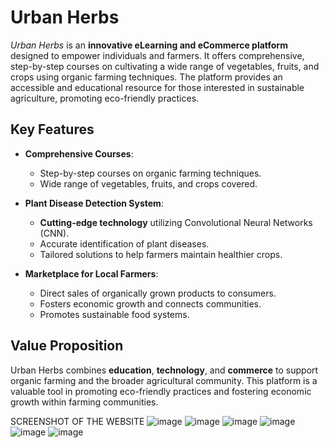 # Urban Herbs

*Urban Herbs* is an **innovative eLearning and eCommerce platform** designed to empower individuals and farmers. It offers comprehensive, step-by-step courses on cultivating a wide range of vegetables, fruits, and crops using organic farming techniques. The platform provides an accessible and educational resource for those interested in sustainable agriculture, promoting eco-friendly practices.

## Key Features

- **Comprehensive Courses**: 
  - Step-by-step courses on organic farming techniques.
  - Wide range of vegetables, fruits, and crops covered.

- **Plant Disease Detection System**:
  - **Cutting-edge technology** utilizing Convolutional Neural Networks (CNN).
  - Accurate identification of plant diseases.
  - Tailored solutions to help farmers maintain healthier crops.

- **Marketplace for Local Farmers**:
  - Direct sales of organically grown products to consumers.
  - Fosters economic growth and connects communities.
  - Promotes sustainable food systems.

## Value Proposition

Urban Herbs combines **education**, **technology**, and **commerce** to support organic farming and the broader agricultural community. This platform is a valuable tool in promoting eco-friendly practices and fostering economic growth within farming communities.


SCREENSHOT OF THE WEBSITE
![image](https://github.com/user-attachments/assets/213be2d7-501e-4baf-9102-28c18c35bda7)
![image](https://github.com/user-attachments/assets/34c37da0-c833-4c33-873c-ce19c04bc145)
![image](https://github.com/user-attachments/assets/ddb295a2-4249-421a-b8a8-a7323ed0354e)
![image](https://github.com/user-attachments/assets/56a28bad-b509-4440-8052-2b0524993b47)
![image](https://github.com/user-attachments/assets/a6eb06b8-2e4e-49ac-906d-257b3108e421)
![image](https://github.com/user-attachments/assets/596bb3a0-0ce4-4949-9724-1e9d90e7827d)

